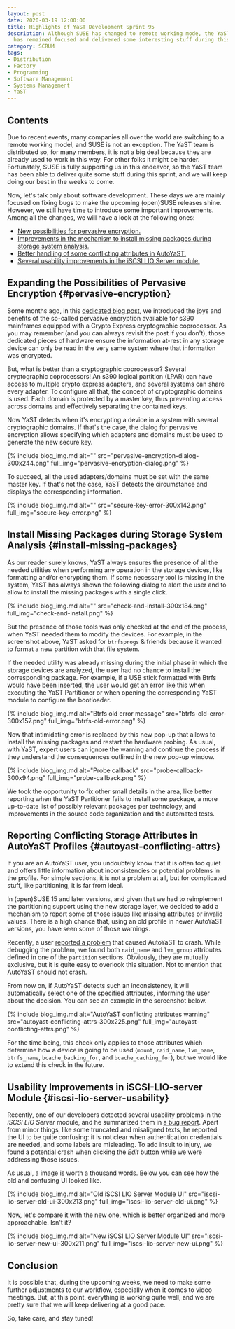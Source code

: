 ```yaml
---
layout: post
date: 2020-03-19 12:00:00
title: Highlights of YaST Development Sprint 95
description: Although SUSE has changed to remote working mode, the YaST team
  has remained focused and delivered some interesting stuff during this sprint.
category: SCRUM
tags:
- Distribution
- Factory
- Programming
- Software Management
- Systems Management
- YaST
---
```


## Contents

Due to recent events, many companies all over the world are switching to a
remote working model, and SUSE is not an exception. The YaST team is distributed
so, for many members, it is not a big deal because they are already used to work
in this way. For other folks it might be harder. Fortunately, SUSE is fully
supporting us in this endeavor, so the YaST team has been able to deliver quite
some stuff during this sprint, and we will keep doing our best in the weeks to
come.

Now, let's talk only about software development. These days we are mainly
focused on fixing bugs to make the upcoming (open)SUSE releases shine. However,
we still have time to introduce some important improvements. Among all the
changes, we will have a look at the following ones:

* [New possibilities for pervasive encryption.](#pervasive-encryption)
* [Improvements in the mechanism to install missing packages during storage
  system analysis.](#install-missing-packages)
* [Better handling of some conflicting attributes in
  AutoYaST.](#autoyast-conflicting-attrs)
* [Several usability improvements in the iSCSI LIO Server
  module.](#iscsi-lio-server-usability)

## Expanding the Possibilities of Pervasive Encryption {#pervasive-encryption}

Some months ago, in this [dedicated blog post][adv-enc-blog], we
introduced the joys and benefits of the so-called pervasive encryption available
for s390 mainframes equipped with a Crypto Express cryptographic coprocessor. As
you may remember (and you can always revisit the post if you don't), those
dedicated pieces of hardware ensure the information at-rest in any storage
device can only be read in the very same system where that information was
encrypted.

But, what is better than a cryptographic coprocessor? Several cryptographic
coprocessors! An s390 logical partition (LPAR) can have access to multiple
crypto express adapters, and several systems can share every adapter. To
configure all that, the concept of cryptographic domains is used. Each domain is
protected by a master key, thus preventing access across domains and effectively
separating the contained keys.

Now YaST detects when it's encrypting a device in a system with several
cryptographic domains. If that's the case, the dialog for pervasive encryption
allows specifying which adapters and domains must be used to generate the new
secure key.

{% include blog_img.md alt=""
src="pervasive-encryption-dialog-300x244.png" full_img="pervasive-encryption-dialog.png" %}

To succeed, all the used adapters/domains must be set with the same master key.
If that's not the case, YaST detects the circumstance and displays the
corresponding information.

{% include blog_img.md alt=""
src="secure-key-error-300x142.png" full_img="secure-key-error.png" %}

[adv-enc-blog]: https://lizards.opensuse.org/2019/10/09/advanced-encryption-yast

## Install Missing Packages during Storage System Analysis {#install-missing-packages}

As our reader surely knows, YaST always ensures the presence of all the needed
utilities when performing any operation in the storage devices, like formatting
and/or encrypting them. If some necessary tool is missing in the system, YaST
has always shown the following dialog to alert the user and to allow to install
the missing packages with a single click.

{% include blog_img.md alt=""
src="check-and-install-300x184.png" full_img="check-and-install.png" %}

But the presence of those tools was only checked at the end of the process, when
YaST needed them to modify the devices. For example, in the screenshot above,
YaST asked for `btrfsprogs` & friends because it wanted to format a new
partition with that file system.

If the needed utility was already missing during the initial phase in which the
storage devices are analyzed, the user had no chance to install the
corresponding package. For example, if a USB stick formatted with Btrfs would
have been inserted, the user would get an error like this when executing the
YaST Partitioner or when opening the corresponding YaST module to configure the
bootloader.

{% include blog_img.md alt="Btrfs old error message"
src="btrfs-old-error-300x157.png" full_img="btrfs-old-error.png" %}

Now that intimidating error is replaced by this new pop-up that allows to
install the missing packages and restart the hardware probing. As usual, with
YaST, expert users can ignore the warning and continue the process if they
understand the consequences outlined in the new pop-up window.

{% include blog_img.md alt="Probe callback"
src="probe-callback-300x94.png" full_img="probe-callback.png" %}

We took the opportunity to fix other small details in the area, like better
reporting when the YaST Partitioner fails to install some package, a more
up-to-date list of possibly relevant packages per technology, and improvements
in the source code organization and the automated tests.

## Reporting Conflicting Storage Attributes in AutoYaST Profiles {#autoyast-conflicting-attrs}

If you are an AutoYaST user, you undoubtely know that it is often too quiet and
offers little information about inconsistencies or potential problems in the
profile. For simple sections, it is not a problem at all, but for complicated
stuff, like partitioning, it is far from ideal.

In (open)SUSE 15 and later versions, and given that we had to reimplement the
partitioning support using the new storage layer, we decided to add a mechanism
to report some of those issues like missing attributes or invalid values. There
is a high chance that, using an old profile in newer AutoYaST versions, you have
seen some of those warnings.

Recently, a user [reported a problem][bsc#1165907] that caused AutoYaST to
crash. While debugging the problem, we found both `raid_name` and `lvm_group`
attributes defined in one of the `partition` sections. Obviously, they are
mutually exclusive, but it is quite easy to overlook this situation. Not to
mention that AutoYaST should not crash.

From now on, if AutoYaST detects such an inconsistency, it will automatically select
one of the specified attributes, informing the user about the decision. You can
see an example in the screenshot below.

{% include blog_img.md alt="AutoYaST conflicting attributes warning"
src="autoyast-conflicting-attrs-300x225.png"
full_img="autoyast-conflicting-attrs.png" %}

For the time being, this check only applies to those attributes which determine
how a device is going to be used (`mount`, `raid_name`, `lvm_name`,
`btrfs_name`, `bcache_backing_for`, and `bcache_caching_for`), but we would like
to extend this check in the future.

[bsc#1165907]: https://bugzilla.suse.com/show_bug.cgi?id=1165907

## Usability Improvements in iSCSI-LIO-server Module {#iscsi-lio-server-usability}

Recently, one of our developers detected several usability problems in the
*iSCSI LIO Server* module, and he summarized them in [a bug
report][bsc#1127505]. Apart from minor things, like some truncated and
misaligned texts, he reported the UI to be quite confusing: it is not clear when
authentication credentials are needed, and some labels are misleading. To add
insult to injury, we found a potential crash when clicking the *Edit* button
while we were addressing those issues.

As usual, a image is worth a thousand words. Below you can see how the old
and confusing UI looked like.

{% include blog_img.md alt="Old iSCSI LIO Server Module UI"
src="iscsi-lio-server-old-ui-300x213.png" full_img="iscsi-lio-server-old-ui.png" %}

Now, let's compare it with the new one, which is better organized and more
approachable. Isn't it?

{% include blog_img.md alt="New iSCSI LIO Server Module UI"
src="iscsi-lio-server-new-ui-300x211.png" full_img="iscsi-lio-server-new-ui.png" %}

[bsc#1127505]: https://bugzilla.suse.com/show_bug.cgi?id=1127505

## Conclusion

It is possible that, during the upcoming weeks, we need to make some further
adjustments to our workflow, especially when it comes to video meetings. But, at
this point, everything is working quite well, and we are pretty sure that we
will keep delivering at a good pace.

So, take care, and stay tuned!


